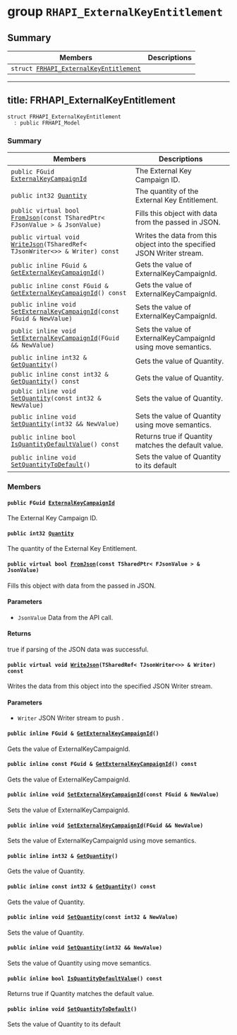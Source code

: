 # group `RHAPI_ExternalKeyEntitlement` <a id="group__RHAPI__ExternalKeyEntitlement"></a>

## Summary

 Members                        | Descriptions                                
--------------------------------|---------------------------------------------
`struct `[`FRHAPI_ExternalKeyEntitlement`](#structFRHAPI__ExternalKeyEntitlement) | 

---
title: FRHAPI_ExternalKeyEntitlement
---

```
struct FRHAPI_ExternalKeyEntitlement
  : public FRHAPI_Model
```

### Summary

 Members                        | Descriptions                                
--------------------------------|---------------------------------------------
`public FGuid `[`ExternalKeyCampaignId`](#structFRHAPI__ExternalKeyEntitlement_1abce6e9b546cabed58bef65fe84f251e0) | The External Key Campaign ID.
`public int32 `[`Quantity`](#structFRHAPI__ExternalKeyEntitlement_1a810b35bdfda5a77732ecaef7c1bb64de) | The quantity of the External Key Entitlement.
`public virtual bool `[`FromJson`](#structFRHAPI__ExternalKeyEntitlement_1a37c7f892a7b35dfe64f77c97930a5143)`(const TSharedPtr< FJsonValue > & JsonValue)` | Fills this object with data from the passed in JSON.
`public virtual void `[`WriteJson`](#structFRHAPI__ExternalKeyEntitlement_1afe733b1be1e58ef176d86cc71dd27ab3)`(TSharedRef< TJsonWriter<>> & Writer) const` | Writes the data from this object into the specified JSON Writer stream.
`public inline FGuid & `[`GetExternalKeyCampaignId`](#structFRHAPI__ExternalKeyEntitlement_1a49904cd188d4a941aca80f9239cbfb0c)`()` | Gets the value of ExternalKeyCampaignId.
`public inline const FGuid & `[`GetExternalKeyCampaignId`](#structFRHAPI__ExternalKeyEntitlement_1a30c244fd7d094a7c9aa9e06bf915822e)`() const` | Gets the value of ExternalKeyCampaignId.
`public inline void `[`SetExternalKeyCampaignId`](#structFRHAPI__ExternalKeyEntitlement_1a2e888984fb8e180516c5454bfe85ed8e)`(const FGuid & NewValue)` | Sets the value of ExternalKeyCampaignId.
`public inline void `[`SetExternalKeyCampaignId`](#structFRHAPI__ExternalKeyEntitlement_1a877eebe76d2a106760f0f70e6c59f5a7)`(FGuid && NewValue)` | Sets the value of ExternalKeyCampaignId using move semantics.
`public inline int32 & `[`GetQuantity`](#structFRHAPI__ExternalKeyEntitlement_1ab31047898f8b14e3f73fb80a1500e4ec)`()` | Gets the value of Quantity.
`public inline const int32 & `[`GetQuantity`](#structFRHAPI__ExternalKeyEntitlement_1af7615827bc7d01a57a74097810accc3f)`() const` | Gets the value of Quantity.
`public inline void `[`SetQuantity`](#structFRHAPI__ExternalKeyEntitlement_1a1fadc4240aad3af9f8345e4c98c3e3d3)`(const int32 & NewValue)` | Sets the value of Quantity.
`public inline void `[`SetQuantity`](#structFRHAPI__ExternalKeyEntitlement_1a99c834310c0f21806b08b653731445db)`(int32 && NewValue)` | Sets the value of Quantity using move semantics.
`public inline bool `[`IsQuantityDefaultValue`](#structFRHAPI__ExternalKeyEntitlement_1a28fabc8019a38a4095a253b47a95ba85)`() const` | Returns true if Quantity matches the default value.
`public inline void `[`SetQuantityToDefault`](#structFRHAPI__ExternalKeyEntitlement_1a78d3992451251c7886a18365176d6a10)`()` | Sets the value of Quantity to its default

### Members

#### `public FGuid `[`ExternalKeyCampaignId`](#structFRHAPI__ExternalKeyEntitlement_1abce6e9b546cabed58bef65fe84f251e0) <a id="structFRHAPI__ExternalKeyEntitlement_1abce6e9b546cabed58bef65fe84f251e0"></a>

The External Key Campaign ID.

#### `public int32 `[`Quantity`](#structFRHAPI__ExternalKeyEntitlement_1a810b35bdfda5a77732ecaef7c1bb64de) <a id="structFRHAPI__ExternalKeyEntitlement_1a810b35bdfda5a77732ecaef7c1bb64de"></a>

The quantity of the External Key Entitlement.

#### `public virtual bool `[`FromJson`](#structFRHAPI__ExternalKeyEntitlement_1a37c7f892a7b35dfe64f77c97930a5143)`(const TSharedPtr< FJsonValue > & JsonValue)` <a id="structFRHAPI__ExternalKeyEntitlement_1a37c7f892a7b35dfe64f77c97930a5143"></a>

Fills this object with data from the passed in JSON.

#### Parameters
* `JsonValue` Data from the API call.

#### Returns
true if parsing of the JSON data was successful.

#### `public virtual void `[`WriteJson`](#structFRHAPI__ExternalKeyEntitlement_1afe733b1be1e58ef176d86cc71dd27ab3)`(TSharedRef< TJsonWriter<>> & Writer) const` <a id="structFRHAPI__ExternalKeyEntitlement_1afe733b1be1e58ef176d86cc71dd27ab3"></a>

Writes the data from this object into the specified JSON Writer stream.

#### Parameters
* `Writer` JSON Writer stream to push .

#### `public inline FGuid & `[`GetExternalKeyCampaignId`](#structFRHAPI__ExternalKeyEntitlement_1a49904cd188d4a941aca80f9239cbfb0c)`()` <a id="structFRHAPI__ExternalKeyEntitlement_1a49904cd188d4a941aca80f9239cbfb0c"></a>

Gets the value of ExternalKeyCampaignId.

#### `public inline const FGuid & `[`GetExternalKeyCampaignId`](#structFRHAPI__ExternalKeyEntitlement_1a30c244fd7d094a7c9aa9e06bf915822e)`() const` <a id="structFRHAPI__ExternalKeyEntitlement_1a30c244fd7d094a7c9aa9e06bf915822e"></a>

Gets the value of ExternalKeyCampaignId.

#### `public inline void `[`SetExternalKeyCampaignId`](#structFRHAPI__ExternalKeyEntitlement_1a2e888984fb8e180516c5454bfe85ed8e)`(const FGuid & NewValue)` <a id="structFRHAPI__ExternalKeyEntitlement_1a2e888984fb8e180516c5454bfe85ed8e"></a>

Sets the value of ExternalKeyCampaignId.

#### `public inline void `[`SetExternalKeyCampaignId`](#structFRHAPI__ExternalKeyEntitlement_1a877eebe76d2a106760f0f70e6c59f5a7)`(FGuid && NewValue)` <a id="structFRHAPI__ExternalKeyEntitlement_1a877eebe76d2a106760f0f70e6c59f5a7"></a>

Sets the value of ExternalKeyCampaignId using move semantics.

#### `public inline int32 & `[`GetQuantity`](#structFRHAPI__ExternalKeyEntitlement_1ab31047898f8b14e3f73fb80a1500e4ec)`()` <a id="structFRHAPI__ExternalKeyEntitlement_1ab31047898f8b14e3f73fb80a1500e4ec"></a>

Gets the value of Quantity.

#### `public inline const int32 & `[`GetQuantity`](#structFRHAPI__ExternalKeyEntitlement_1af7615827bc7d01a57a74097810accc3f)`() const` <a id="structFRHAPI__ExternalKeyEntitlement_1af7615827bc7d01a57a74097810accc3f"></a>

Gets the value of Quantity.

#### `public inline void `[`SetQuantity`](#structFRHAPI__ExternalKeyEntitlement_1a1fadc4240aad3af9f8345e4c98c3e3d3)`(const int32 & NewValue)` <a id="structFRHAPI__ExternalKeyEntitlement_1a1fadc4240aad3af9f8345e4c98c3e3d3"></a>

Sets the value of Quantity.

#### `public inline void `[`SetQuantity`](#structFRHAPI__ExternalKeyEntitlement_1a99c834310c0f21806b08b653731445db)`(int32 && NewValue)` <a id="structFRHAPI__ExternalKeyEntitlement_1a99c834310c0f21806b08b653731445db"></a>

Sets the value of Quantity using move semantics.

#### `public inline bool `[`IsQuantityDefaultValue`](#structFRHAPI__ExternalKeyEntitlement_1a28fabc8019a38a4095a253b47a95ba85)`() const` <a id="structFRHAPI__ExternalKeyEntitlement_1a28fabc8019a38a4095a253b47a95ba85"></a>

Returns true if Quantity matches the default value.

#### `public inline void `[`SetQuantityToDefault`](#structFRHAPI__ExternalKeyEntitlement_1a78d3992451251c7886a18365176d6a10)`()` <a id="structFRHAPI__ExternalKeyEntitlement_1a78d3992451251c7886a18365176d6a10"></a>

Sets the value of Quantity to its default

